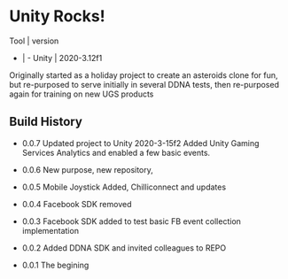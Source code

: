 # Unity Rocks!


 Tool | version
-  | - 
Unity | 2020-3.12f1


 Originally started as a holiday project to create an asteroids clone for fun, but re-purposed to serve initially in several DDNA  tests, then re-purposed again for training on new UGS products

## Build History
* 0.0.7 
Updated project to Unity 2020-3-15f2
Added Unity Gaming Services Analytics and enabled a few basic events. 

* 0.0.6
New purpose, new repository, 

* 0.0.5 
Mobile Joystick Added, Chilliconnect and updates

* 0.0.4 
Facebook SDK removed

* 0.0.3
Facebook SDK added to test basic FB event collection implementation

* 0.0.2
Added DDNA SDK and invited colleagues to REPO

* 0.0.1
The begining








